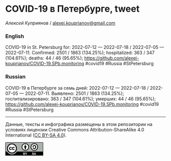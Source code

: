 COVID-19 в Петербурге, tweet
============================

*Алексей Куприянов* /
<a href="mailto:alexei.kouprianov@gmail.com" class="email">alexei.kouprianov@gmail.com</a>

### English

COVID-19 in St. Petersburg for: 2022-07-12 — 2022-07-18 / 2022-07-05 —
2022-07-11. Сonfirmed: 2501 / 1863 (134.25%); hospitalized: 363 / 347
(104.61%); deaths: 44 / 46 (95.65%);
<a href="https://github.com/alexei-kouprianov/COVID-19.SPb.monitoring" class="uri">https://github.com/alexei-kouprianov/COVID-19.SPb.monitoring</a>
\#covid19 \#Russia \#StPetersburg

### Russian

COVID-19 в Петербурге за семь дней: 2022-07-12 — 2022-07-18 / 2022-07-05
— 2022-07-11. Выявлено: 2501 / 1863 (134.25%); госпитализировано: 363 /
347 (104.61%); умерших: 44 / 46 (95.65%);
<a href="https://github.com/alexei-kouprianov/COVID-19.SPb.monitoring" class="uri">https://github.com/alexei-kouprianov/COVID-19.SPb.monitoring</a>
\#covid19 \#Russia \#StPetersburg

------------------------------------------------------------------------

Данные, тексты и инфографика размещены в этом репозитории на условиях
лицензии Creative Commons Attribution-ShareAlike 4.0 International ([CC
BY-SA 4.0](https://creativecommons.org/licenses/by-sa/4.0/)).

![](../misc/CC-BY-SA-icon.png "CC-BY-SA")
